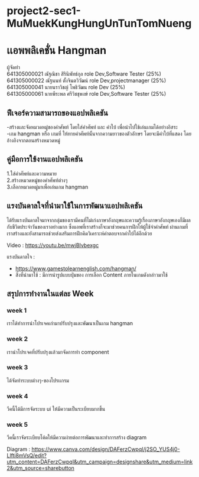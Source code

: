 # project2-sec1-MuMuekKungHungUnTunTomNueng

# เเอพพลิเคชั่น Hangman

ผู้จัดทำ <br>
641305000021  ณัฐณิชา สิรินิพัทธ์กุล   role Dev,Software Tester (25%)<br>
641305000022  ณัฐนนท์ ตั้งจินตวิวัฒน์  role Dev,projectmanager (25%)<br>
641305000041  นายนราวิชญ์ โพธิวัฒน  role Dev (25%)<br>
641305000061  นายพีระพล ศรีวิชชุพงษ์ role Dev,Software Tester (25%)

## ฟีเจอร์ความสามารถของแอปพลิเคชัน
-สร้างและจัดหมวดหมู่ของคำศัพท์ โดยใส่คำศัพท์ และ คำใบ้ เพื่อนำไปใช้เล่นเกมได้อย่างอิสระ <br>
-เกม hangman หรือ เกมที่ ให้ทายคำศัพท์นั้นจากความยาวของตัวอักษร โดยจะมีคำใบ้ที่แสดง โดยอ้างอิงจากตอนสร้างหมวดหมู่ <br>

## คู่มือการใช้งานแอปพลิเคชัน
1.ใส่คำศัพท์และความหมาย<br>
2.สร้างหมวดหมู่ของคำศัพท์ต่างๆ<br>
3.เลือกหมวดหมู่มาเพื่อเล่นเกม hangman<br>

## แรงบันดาลใจที่นำมาใช้ในการพัฒนาแอปพลิเคชัน
ได้รับแรงบันดาลใจมาจากกลุ่มของเรามีคนที่ไม่เก่งภาษาอังกฤษและความรู้เรื่องภาษาอังกฤษเองก็มีผลกับชีวิตประจำวันของเราอย่างมาก ซึ่งแอพที่เราสร้างก็จะมาช่วยคนการฝึกให้ผู้ใช้จำคำศัพท์
ผ่านเกมที่เราสร้างและยังสามารถช่วยส่งเสริมการฝึกคิดวิเคราะห์คำตอบจากคำใบ้ได้อีกด้วย

Video : https://youtu.be/mwjBIvbexgc

แรงบันดาลใจ : 
 - https://www.gamestolearnenglish.com/hangman/  <br>
 - สิ่งที่นำมาใช้ : มีการนำรูปแบบปุ่มของ การเลือก Content ภายในเกมดังกล่าวมาใช้ <br>

## สรุปการทำงานในแต่ละ Week

### week 1 
เราได้ทำการนำโปรเจคเก่ามาปรับปรุงและพัฒนาเป็นเกม hangman

### week 2 
เรานำโปรเจคที่ปรับปรุงแล้วมาจัดการทำ component

### week 3 
ได้จัดทำระบบต่างๆ-ของโปรเเกรม 

### week 4
วีคนี้ได้มีการจัดระบบ ui ให้มีความเป็นระเบียบมากขึ้น

### week 5
วีคนี้เราจัดระเบียบโค้ดให้มีความง่ายต่อการพัฒนาและทำการสร้าง diagram

Diagram : https://www.canva.com/design/DAFerzCwpqI/j2SO_YUS4j0-Llfti8mVsQ/edit?utm_content=DAFerzCwpqI&utm_campaign=designshare&utm_medium=link2&utm_source=sharebutton

